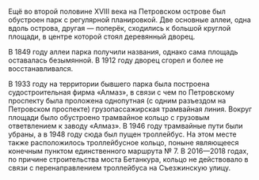 Ещё во второй половине XVIII века на Петровском острове был обустроен парк с регулярной планировкой. Две основные аллеи, одна вдоль острова, другая — поперёк, сходились к большой круглой площади, в центре которой стоял деревянный дворец.

В 1849 году аллеи парка получили названия, однако сама площадь оставалась безымянной. В 1912 году дворец сгорел и более не восстанавливался.

В 1933 году на территории бывшего парка была построена судостроительная фирма «Алмаз», в связи с чем по Петровскому проспекту была проложена однопутная (с одним разъездом на Петровском проспекте) грузопассажирская трамвайная линия. Вокруг площади было обустроено трамвайное кольцо c грузовым ответвлением к заводу «Алмаз». В 1946 году трамвайные пути были убраны, а в 1948 году сюда был пущен троллейбус. На этом месте также расположилось троллейбусное кольцо, поныне являющееся конечным пунктом единственного маршрута № 7. В 2016—2018 годах, по причине строительства моста Бетанкура, кольцо не действовало в связи с перенаправлением троллейбуса на Съезжинскую улицу.